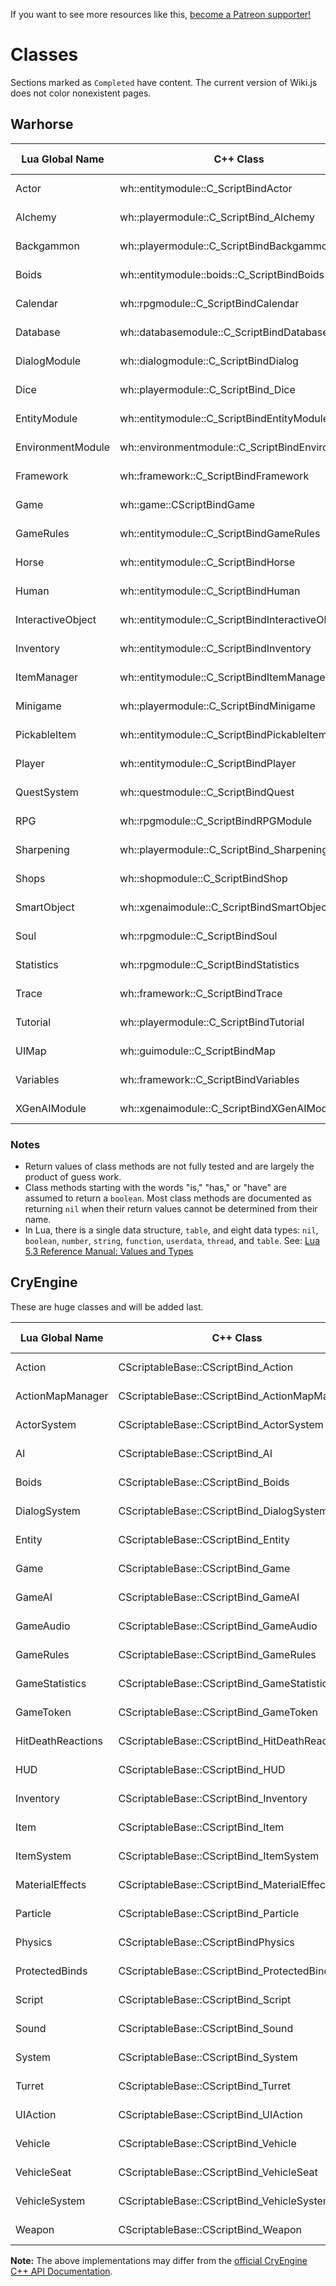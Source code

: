 <!-- TITLE: Classes -->

If you want to see more resources like this, [become a Patreon supporter!](https://www.patreon.com/fireundubh) 
# Classes
Sections marked as `Completed` have content. The current version of Wiki.js does not color nonexistent pages.

## Warhorse

Lua Global Name | C++ Class | Function Reference | Edit Status
--- | --- | --- | ---
Actor | wh::entitymodule::C_ScriptBindActor | [Function Reference](classes/actor) | Not started
Alchemy | wh::playermodule::C_ScriptBind_Alchemy | [Function Reference](classes/alchemy) | Not started
Backgammon | wh::playermodule::C_ScriptBindBackgammon | [Function Reference](classes/backgammon) | Completed
Boids | wh::entitymodule::boids::C_ScriptBindBoids | [Function Reference](classes/boids) | Completed
Calendar | wh::rpgmodule::C_ScriptBindCalendar | [Function Reference](classes/calendar) | Completed
Database | wh::databasemodule::C_ScriptBindDatabase | [Function Reference](classes/database) | Completed
DialogModule | wh::dialogmodule::C_ScriptBindDialog | [Function Reference](classes/dialog) | Not started
Dice | wh::playermodule::C_ScriptBind_Dice | [Function Reference](classes/dice) | Completed
EntityModule | wh::entitymodule::C_ScriptBindEntityModule | [Function Reference](classes/entitymodule) | Not started
EnvironmentModule | wh::environmentmodule::C_ScriptBindEnvironment | [Function Reference](classes/environmentmodule) | Completed
Framework | wh::framework::C_ScriptBindFramework | [Function Reference](classes/framework) | Completed
Game | wh::game::CScriptBindGame | [Function Reference](classes/game) | Not started
GameRules | wh::entitymodule::C_ScriptBindGameRules | [Function Reference](classes/gamerules) | Not started
Horse | wh::entitymodule::C_ScriptBindHorse | [Function Reference](classes/horse) | Not started
Human | wh::entitymodule::C_ScriptBindHuman | [Function Reference](classes/human) | Not started
InteractiveObject | wh::entitymodule::C_ScriptBindInteractiveObject | [Function Reference](classes/interactiveobject) | Not started
Inventory | wh::entitymodule::C_ScriptBindInventory | [Function Reference](classes/inventory) | Not started
ItemManager | wh::entitymodule::C_ScriptBindItemManager | [Function Reference](classes/itemmanager) | Completed
Minigame | wh::playermodule::C_ScriptBindMinigame | [Function Reference](classes/minigame) | Completed
PickableItem | wh::entitymodule::C_ScriptBindPickableItem | [Function Reference](classes/pickableitem) | Not started
Player | wh::entitymodule::C_ScriptBindPlayer | [Function Reference](classes/player) | Not started
QuestSystem | wh::questmodule::C_ScriptBindQuest | [Function Reference](classes/questsystem) | Not started
RPG | wh::rpgmodule::C_ScriptBindRPGModule | [Function Reference](classes/rpg) | Completed
Sharpening | wh::playermodule::C_ScriptBind_Sharpening | [Function Reference](classes/sharpening) | Not started
Shops | wh::shopmodule::C_ScriptBindShop | [Function Reference](classes/shops) | Not started
SmartObject | wh::xgenaimodule::C_ScriptBindSmartObject | [Function Reference](classes/smartobject) | Not started
Soul | wh::rpgmodule::C_ScriptBindSoul | [Function Reference](classes/soul) | Not started
Statistics | wh::rpgmodule::C_ScriptBindStatistics | [Function Reference](classes/statistics) | Not started
Trace | wh::framework::C_ScriptBindTrace | [Function Reference](classes/trace) | Not started
Tutorial | wh::playermodule::C_ScriptBindTutorial | [Function Reference](classes/tutorial) | Not started
UIMap | wh::guimodule::C_ScriptBindMap | [Function Reference](classes/uimap) | Not started
Variables | wh::framework::C_ScriptBindVariables | [Function Reference](classes/variables) | Not started
XGenAIModule | wh::xgenaimodule::C_ScriptBindXGenAIModule | [Function Reference](classes/xgenaimodule) | Not started

### Notes

* Return values of class methods are not fully tested and are largely the product of guess work.
* Class methods starting with the words "is," "has," or "have" are assumed to return a `boolean`. Most class methods are documented as returning `nil` when their return values cannot be determined from their name.
* In Lua, there is a single data structure, `table`, and eight data types: `nil`, `boolean`, `number`, `string`, `function`, `userdata`, `thread`, and `table`. See: [Lua 5.3 Reference Manual: Values and Types](https://www.lua.org/manual/5.3/manual.html#2.1)

## CryEngine

These are huge classes and will be added last.

Lua Global Name | C++ Class | Function Reference | Edit Status
--- | --- | --- | ---
Action | CScriptableBase::CScriptBind_Action | [Function Reference](classes/action) | Not started
ActionMapManager | CScriptableBase::CScriptBind_ActionMapManager | [Function Reference](classes/actionmapmanager) | Not started
ActorSystem | CScriptableBase::CScriptBind_ActorSystem | [Function Reference](classes/actorsystem) | Not started
AI | CScriptableBase::CScriptBind_AI | [Function Reference](classes/ai) | Not started
Boids | CScriptableBase::CScriptBind_Boids | [Function Reference](classes/boids) | Not started
DialogSystem | CScriptableBase::CScriptBind_DialogSystem | [Function Reference](classes/dialogsystem) | Not started
Entity | CScriptableBase::CScriptBind_Entity | [Function Reference](classes/entity) | Not started
Game | CScriptableBase::CScriptBind_Game | [Function Reference](classes/game) | Not started
GameAI | CScriptableBase::CScriptBind_GameAI | [Function Reference](classes/gameai) | Not started
GameAudio | CScriptableBase::CScriptBind_GameAudio | [Function Reference](classes/gameaudio) | Not started
GameRules | CScriptableBase::CScriptBind_GameRules | [Function Reference](classes/gamerules) | Not started
GameStatistics | CScriptableBase::CScriptBind_GameStatistics | [Function Reference](classes/gamestatistics) | Not started
GameToken | CScriptableBase::CScriptBind_GameToken | [Function Reference](classes/gametoken) | Not started
HitDeathReactions | CScriptableBase::CScriptBind_HitDeathReactions | [Function Reference](classes/hitdeathreactions) | Not started
HUD | CScriptableBase::CScriptBind_HUD | [Function Reference](classes/hud) | Not started
Inventory | CScriptableBase::CScriptBind_Inventory | [Function Reference](classes/inventory) | Not started
Item | CScriptableBase::CScriptBind_Item | [Function Reference](classes/item) | Not started
ItemSystem | CScriptableBase::CScriptBind_ItemSystem | [Function Reference](classes/itemsystem) | Not started
MaterialEffects | CScriptableBase::CScriptBind_MaterialEffects | [Function Reference](classes/materialeffects) | Not started
Particle | CScriptableBase::CScriptBind_Particle | [Function Reference](classes/particle) | Not started
Physics | CScriptableBase::CScriptBindPhysics | [Function Reference](classes/physics) | Not started
ProtectedBinds | CScriptableBase::CScriptBind_ProtectedBinds | [Function Reference](classes/protectedbinds) | Not started
Script | CScriptableBase::CScriptBind_Script | [Function Reference](classes/script) | Not started
Sound | CScriptableBase::CScriptBind_Sound | [Function Reference](classes/sound) | Not started
System | CScriptableBase::CScriptBind_System | [Function Reference](classes/system) | Not started
Turret | CScriptableBase::CScriptBind_Turret | [Function Reference](classes/turret) | Not started
UIAction | CScriptableBase::CScriptBind_UIAction | [Function Reference](classes/uiaction) | Not started
Vehicle | CScriptableBase::CScriptBind_Vehicle | [Function Reference](classes/vehicle) | Not started
VehicleSeat | CScriptableBase::CScriptBind_VehicleSeat | [Function Reference](classes/vehicleseat) | Not started
VehicleSystem | CScriptableBase::CScriptBind_VehicleSystem | [Function Reference](classes/vehiclesystem) | Not started
Weapon | CScriptableBase::CScriptBind_Weapon | [Function Reference](classes/weapon) | Not started

**Note:** The above implementations may differ from the [official CryEngine C++ API Documentation](http://docs.cryengine.com/display/CPPAPI/Home).